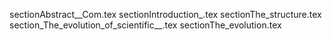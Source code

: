 sectionAbstract__Com.tex
sectionIntroduction_.tex
sectionThe_structure.tex
section_The_evolution_of_scientific__.tex
sectionThe_evolution.tex
